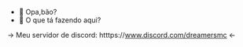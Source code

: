 - 👋 Opa,bão?
- 👀 O que tá fazendo aqui?

-> Meu servidor de discord: htttps://www.discord.com/dreamersmc <-
